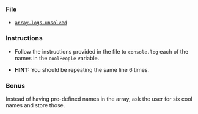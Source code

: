 ### File

- [`array-logs-unsolved`](Unsolved/array-logs-unsolved.html)

### Instructions

- Follow the instructions provided in the file to `console.log` each of the names in the `coolPeople` variable.

- **HINT:** You should be repeating the same line 6 times.

### Bonus

Instead of having pre-defined names in the array, ask the user for six cool names and store those.
